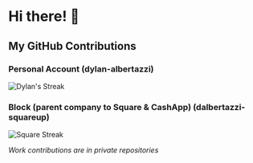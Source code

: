 # Hi there! 👋

## My GitHub Contributions

### Personal Account (dylan-albertazzi)

![Dylan's Streak](https://github-readme-streak-stats.herokuapp.com/?user=dylan-albertazzi&theme=default)

### Block (parent company to Square & CashApp) (dalbertazzi-squareup)
![Square Streak](https://github-readme-streak-stats.herokuapp.com/?user=dalbertazzi-squareup&theme=default)

*Work contributions are in private repositories*

